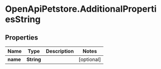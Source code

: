 # OpenApiPetstore.AdditionalPropertiesString

## Properties

Name | Type | Description | Notes
------------ | ------------- | ------------- | -------------
**name** | **String** |  | [optional] 


